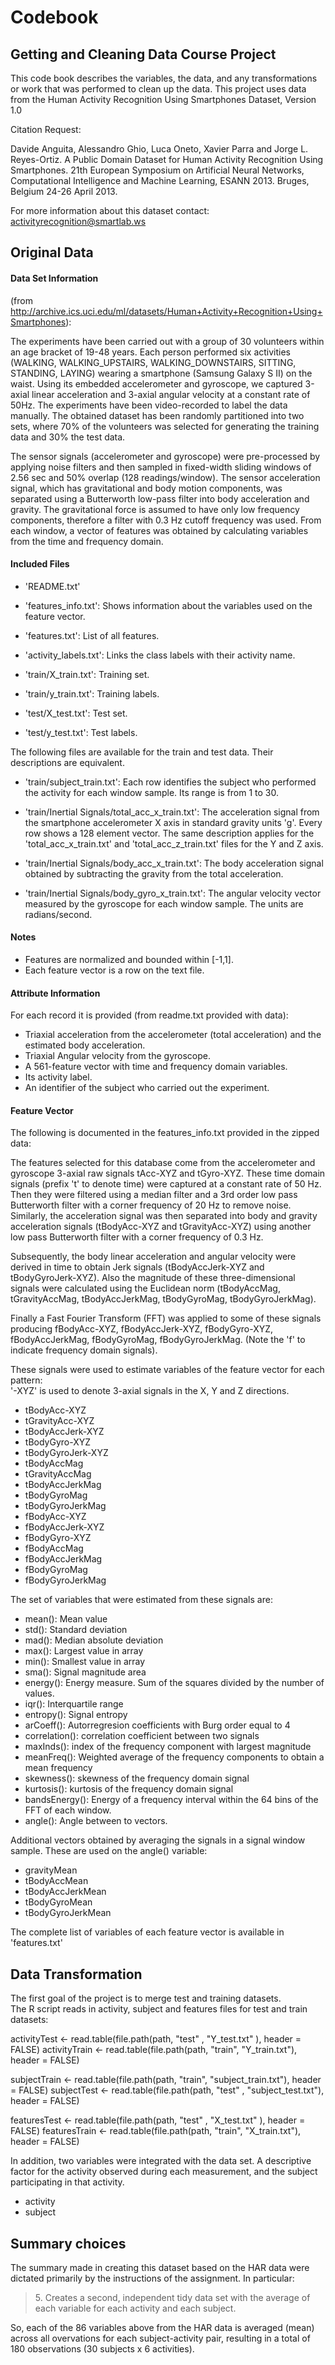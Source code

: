 # Codebook  
## Getting and Cleaning Data Course Project 

This code book describes the variables, the data, and any transformations or work that was
performed to clean up the data.  This project uses data from the Human Activity Recognition 
Using Smartphones Dataset, Version 1.0

Citation Request:

Davide Anguita, Alessandro Ghio, Luca Oneto, Xavier Parra and Jorge L. Reyes-Ortiz. 
A Public Domain Dataset for Human Activity Recognition Using Smartphones. 
21th European Symposium on Artificial Neural Networks, 
Computational Intelligence and Machine Learning, ESANN 2013. Bruges, Belgium 24-26 April 2013.

For more information about this dataset contact: activityrecognition@smartlab.ws

## Original Data

#### Data Set Information 
(from http://archive.ics.uci.edu/ml/datasets/Human+Activity+Recognition+Using+Smartphones):

The experiments have been carried out with a group of 30 volunteers within an age bracket 
of 19-48 years. Each person performed six activities (WALKING, WALKING_UPSTAIRS, 
WALKING_DOWNSTAIRS, SITTING, STANDING, LAYING) wearing a smartphone (Samsung Galaxy S II) 
on the waist. Using its embedded accelerometer and gyroscope, we captured 3-axial linear 
acceleration and 3-axial angular velocity at a constant rate of 50Hz. The experiments have 
been video-recorded to label the data manually. The obtained dataset has been randomly partitioned 
into two sets, where 70% of the volunteers was selected for generating the training data 
and 30% the test data. 

The sensor signals (accelerometer and gyroscope) were pre-processed by applying noise 
filters and then sampled in fixed-width sliding windows of 2.56 sec and 50% overlap (128 readings/window). 
The sensor acceleration signal, which has gravitational and body motion components, 
was separated using a Butterworth low-pass filter into body acceleration and gravity. 
The gravitational force is assumed to have only low frequency components, therefore a filter 
with 0.3 Hz cutoff frequency was used. From each window, a vector of features was obtained by 
calculating variables from the time and frequency domain.

#### Included Files

* 'README.txt'

* 'features_info.txt': Shows information about the variables used on the feature vector.

* 'features.txt': List of all features.

* 'activity_labels.txt': Links the class labels with their activity name.

* 'train/X_train.txt': Training set.

* 'train/y_train.txt': Training labels.

* 'test/X_test.txt': Test set.

* 'test/y_test.txt': Test labels.

The following files are available for the train and test data. Their descriptions are equivalent. 

- 'train/subject_train.txt': Each row identifies the subject who performed the activity for each window sample. Its range is from 1 to 30. 

- 'train/Inertial Signals/total_acc_x_train.txt': The acceleration signal from the smartphone accelerometer X axis in standard gravity units 'g'. Every row shows a 128 element vector. The same description applies for the 'total_acc_x_train.txt' and 'total_acc_z_train.txt' files for the Y and Z axis. 

- 'train/Inertial Signals/body_acc_x_train.txt': The body acceleration signal obtained by subtracting the gravity from the total acceleration. 

- 'train/Inertial Signals/body_gyro_x_train.txt': The angular velocity vector measured by the gyroscope for each window sample. The units are radians/second. 

#### Notes

- Features are normalized and bounded within [-1,1].
- Each feature vector is a row on the text file.


#### Attribute Information

For each record it is provided (from readme.txt provided with data):

* Triaxial acceleration from the accelerometer (total acceleration) and the estimated body acceleration.
* Triaxial Angular velocity from the gyroscope. 
* A 561-feature vector with time and frequency domain variables. 
* Its activity label. 
* An identifier of the subject who carried out the experiment.

#### Feature Vector 

The following is documented in the features_info.txt provided in the zipped data:

The features selected for this database come from the accelerometer and gyroscope 3-axial 
raw signals tAcc-XYZ and tGyro-XYZ. These time domain signals (prefix 't' to denote time) 
were captured at a constant rate of 50 Hz. Then they were filtered using a median filter 
and a 3rd order low pass Butterworth filter with a corner frequency of 20 Hz to remove noise. 
Similarly, the acceleration signal was then separated into body and gravity acceleration signals 
(tBodyAcc-XYZ and tGravityAcc-XYZ) using another low pass Butterworth filter with a 
corner frequency of 0.3 Hz. 

Subsequently, the body linear acceleration and angular velocity were derived in time to 
obtain Jerk signals (tBodyAccJerk-XYZ and tBodyGyroJerk-XYZ). Also the magnitude of these 
three-dimensional signals were calculated using the Euclidean norm (tBodyAccMag, 
tGravityAccMag, tBodyAccJerkMag, tBodyGyroMag, tBodyGyroJerkMag). 

Finally a Fast Fourier Transform (FFT) was applied to some of these signals producing 
fBodyAcc-XYZ, fBodyAccJerk-XYZ, fBodyGyro-XYZ, fBodyAccJerkMag, fBodyGyroMag, 
fBodyGyroJerkMag. (Note the 'f' to indicate frequency domain signals). 

These signals were used to estimate variables of the feature vector for each pattern:  
'-XYZ' is used to denote 3-axial signals in the X, Y and Z directions.

* tBodyAcc-XYZ
* tGravityAcc-XYZ
* tBodyAccJerk-XYZ
* tBodyGyro-XYZ
* tBodyGyroJerk-XYZ
* tBodyAccMag
* tGravityAccMag
* tBodyAccJerkMag
* tBodyGyroMag
* tBodyGyroJerkMag
* fBodyAcc-XYZ
* fBodyAccJerk-XYZ
* fBodyGyro-XYZ
* fBodyAccMag
* fBodyAccJerkMag
* fBodyGyroMag
* fBodyGyroJerkMag

The set of variables that were estimated from these signals are: 

* mean(): Mean value
* std(): Standard deviation
* mad(): Median absolute deviation 
* max(): Largest value in array
* min(): Smallest value in array
* sma(): Signal magnitude area
* energy(): Energy measure. Sum of the squares divided by the number of values. 
* iqr(): Interquartile range 
* entropy(): Signal entropy
* arCoeff(): Autorregresion coefficients with Burg order equal to 4
* correlation(): correlation coefficient between two signals
* maxInds(): index of the frequency component with largest magnitude
* meanFreq(): Weighted average of the frequency components to obtain a mean frequency
* skewness(): skewness of the frequency domain signal 
* kurtosis(): kurtosis of the frequency domain signal 
* bandsEnergy(): Energy of a frequency interval within the 64 bins of the FFT of each window.
* angle(): Angle between to vectors.

Additional vectors obtained by averaging the signals in a signal window sample. These are used on the angle() variable:

* gravityMean
* tBodyAccMean
* tBodyAccJerkMean
* tBodyGyroMean
* tBodyGyroJerkMean

The complete list of variables of each feature vector is available in 'features.txt'

## Data Transformation

The first goal of the project is to merge test and training datasets.  
The R script reads in activity, subject and features files for test and train datasets: 

activityTest  <- read.table(file.path(path, "test" , "Y_test.txt" ), header = FALSE)
activityTrain <- read.table(file.path(path, "train", "Y_train.txt"), header = FALSE)

subjectTrain <- read.table(file.path(path, "train", "subject_train.txt"), header = FALSE)
subjectTest  <- read.table(file.path(path, "test" , "subject_test.txt"), header = FALSE)

featuresTest  <- read.table(file.path(path, "test" , "X_test.txt" ), header = FALSE)
featuresTrain <- read.table(file.path(path, "train", "X_train.txt"), header = FALSE)





In addition, two variables were integrated with the data set. A descriptive
factor for the activity observed during each measurement, and the subject
participating in
that activity.

* activity
* subject

## Summary choices

The summary made in creating this dataset based on the HAR data were dictated
primarily by the instructions of the assignment.  In particular:

> 5\. Creates a second, independent tidy data set with the average of each
>    variable for each activity and each subject.

So, each of the 86 variables above from the HAR data is averaged (mean) across
all overvations for each subject-activity pair, resulting in a total
of 180 observations (30 subjects x 6 activities).



